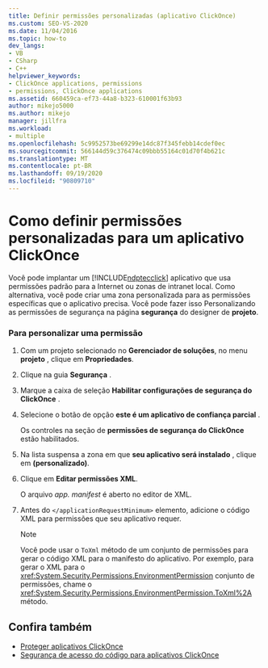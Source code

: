 ```yaml
---
title: Definir permissões personalizadas (aplicativo ClickOnce)
ms.custom: SEO-VS-2020
ms.date: 11/04/2016
ms.topic: how-to
dev_langs:
- VB
- CSharp
- C++
helpviewer_keywords:
- ClickOnce applications, permissions
- permissions, ClickOnce applications
ms.assetid: 660459ca-ef73-44a8-b323-610001f63b93
author: mikejo5000
ms.author: mikejo
manager: jillfra
ms.workload:
- multiple
ms.openlocfilehash: 5c9952573be69299e14dc87f345febb14cdef0ec
ms.sourcegitcommit: 566144d59c376474c09bbb55164c01d70f4b621c
ms.translationtype: MT
ms.contentlocale: pt-BR
ms.lasthandoff: 09/19/2020
ms.locfileid: "90809710"
---
```

# <a name="how-to-set-custom-permissions-for-a-clickonce-application"></a>Como definir permissões personalizadas para um aplicativo ClickOnce
Você pode implantar um [!INCLUDE[ndptecclick](../deployment/includes/ndptecclick_md.md)] aplicativo que usa permissões padrão para a Internet ou zonas de intranet local. Como alternativa, você pode criar uma zona personalizada para as permissões específicas que o aplicativo precisa. Você pode fazer isso Personalizando as permissões de segurança na página **segurança** do designer de **projeto**.

### <a name="to-customize-a-permission"></a>Para personalizar uma permissão

1. Com um projeto selecionado no **Gerenciador de soluções**, no menu **projeto** , clique em **Propriedades**.

2. Clique na guia **Segurança** .

3. Marque a caixa de seleção **Habilitar configurações de segurança do ClickOnce** .

4. Selecione o botão de opção **este é um aplicativo de confiança parcial** .

     Os controles na seção de **permissões de segurança do ClickOnce** estão habilitados.

5. Na lista suspensa a zona em que **seu aplicativo será instalado** , clique em **(personalizado)**.

6. Clique em **Editar permissões XML**.

     O arquivo *app. manifest* é aberto no editor de XML.

7. Antes do `</applicationRequestMinimum>` elemento, adicione o código XML para permissões que seu aplicativo requer.

    > [!NOTE]
    > Você pode usar o `ToXml` método de um conjunto de permissões para gerar o código XML para o manifesto do aplicativo. Por exemplo, para gerar o XML para o <xref:System.Security.Permissions.EnvironmentPermission> conjunto de permissões, chame o <xref:System.Security.Permissions.EnvironmentPermission.ToXml%2A> método.

## <a name="see-also"></a>Confira também
- [Proteger aplicativos ClickOnce](../deployment/securing-clickonce-applications.md)
- [Segurança de acesso do código para aplicativos ClickOnce](../deployment/code-access-security-for-clickonce-applications.md)
